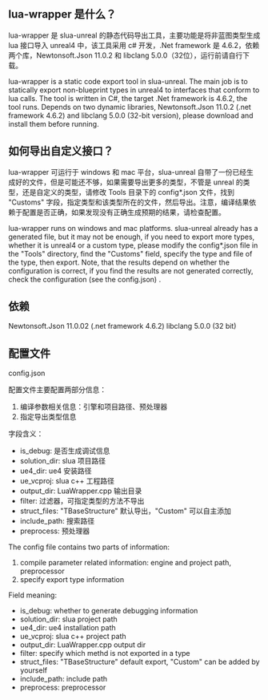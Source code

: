 ## lua-wrapper 是什么？

lua-wrapper 是 slua-unreal 的静态代码导出工具，主要功能是将非蓝图类型生成 lua 接口导入 unreal4 中，该工具采用 c# 开发，.Net framework 是 4.6.2，依赖两个库，Newtonsoft.Json 11.0.2 和 libclang 5.0.0（32位），运行前请自行下载。

lua-wrapper is a static code export tool in slua-unreal. The main job is to statically export non-blueprint types in unreal4 to interfaces that conform to lua calls. The tool is written in C#, the target .Net framework is 4.6.2, the tool runs. Depends on two dynamic libraries, Newtonsoft.Json 11.0.2 (.net framework 4.6.2) and libclang 5.0.0 (32-bit version), please download and install them before running.

## 如何导出自定义接口？

lua-wrapper 可运行于 windows 和 mac 平台，slua-unreal 自带了一份已经生成好的文件，但是可能还不够，如果需要导出更多的类型，不管是 unreal 的类型，还是自定义的类型，请修改 Tools 目录下的 config*.json 文件，找到 "Customs" 字段，指定类型和该类型所在的文件，然后导出。注意，编译结果依赖于配置是否正确，如果发现没有正确生成预期的结果，请检查配置。

lua-wrapper runs on windows and mac platforms. slua-unreal already has a generated file, but it may not be enough, if you need to export more types, whether it is unreal4 or a custom type, please modify the config*.json file in the "Tools" directory, find the "Customs" field, specify the type and file of the type, then export. Note, that the results depend on whether the configuration is correct, if you find the results are not generated correctly, check the configuration (see the config.json) .

## 依赖

Newtonsoft.Json 11.0.02 (.net framework 4.6.2)
libclang 5.0.0 (32 bit)

## 配置文件

config.json

配置文件主要配置两部分信息：
1. 编译参数相关信息：引擎和项目路径、预处理器
2. 指定导出类型信息

字段含义：
* is_debug: 是否生成调试信息
* solution_dir: slua 项目路径
* ue4_dir: ue4 安装路径
* ue_vcproj: slua c++ 工程路径
* output_dir: LuaWrapper.cpp 输出目录
* filter: 过滤器，可指定类型的方法不导出
* struct_files: "TBaseStructure" 默认导出，"Custom" 可以自主添加
* include_path: 搜索路径
* preprocess: 预处理器

The config file contains two parts of information:
1. compile parameter related information: engine and project path, preprocessor
2. specify export type information

Field meaning:
* is_debug: whether to generate debugging information
* solution_dir: slua project path
* ue4_dir: ue4 installation path
* ue_vcproj: slua c++ project path
* output_dir: LuaWrapper.cpp output dir
* filter: specify which methd is not exported in a type
* struct_files: "TBaseStructure" default export, "Custom" can be added by yourself
* include_path: include path
* preprocess: preprocessor